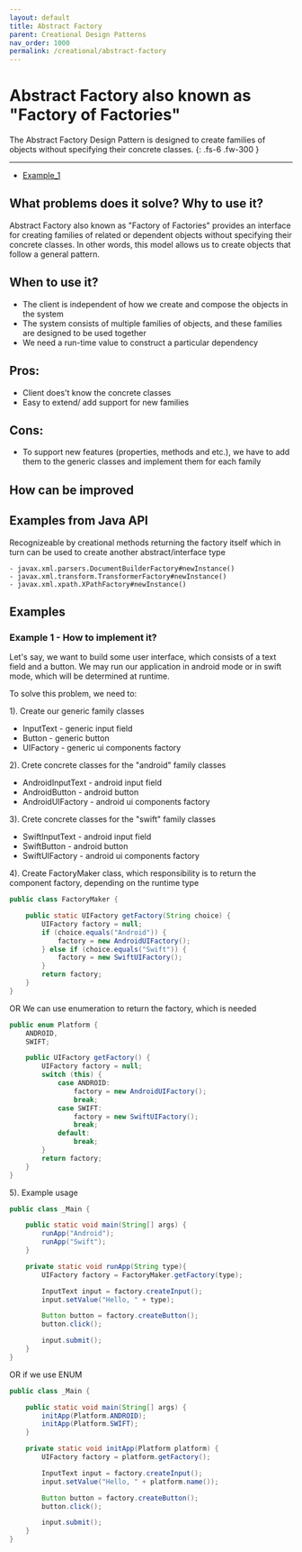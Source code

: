 ```yaml
---
layout: default
title: Abstract Factory
parent: Creational Design Patterns
nav_order: 1000
permalink: /creational/abstract-factory
---
```


# Abstract Factory also known as "Factory of Factories"

The Abstract Factory Design Pattern is designed to create families of objects without specifying their concrete classes.
{: .fs-6 .fw-300 }

---

- [Example_1](https://github.com/Iretha/ebook-design-patterns/tree/master/src/com/smdev/gof/creational/abstract_factory)

## What problems does it solve? Why to use it?
Abstract Factory also known as "Factory of Factories" provides an interface for creating families of related or dependent objects 
without specifying their concrete classes. In other words, this model allows us to create objects 
that follow a general pattern.

## When to use it?
- The client is independent of how we create and compose the objects in the system
- The system consists of multiple families of objects, and these families are designed to be used together
- We need a run-time value to construct a particular dependency

## Pros:
- Client does't know the concrete classes
- Easy to extend/ add support for new families

## Cons:
- To support new features (properties, methods and etc.), we have to add them to the generic classes
and implement them for each family

## How can be improved

## Examples from Java API
Recognizeable by creational methods returning the factory itself which in turn can be used to create another abstract/interface type
```
- javax.xml.parsers.DocumentBuilderFactory#newInstance()
- javax.xml.transform.TransformerFactory#newInstance()
- javax.xml.xpath.XPathFactory#newInstance()
```

## Examples

### Example 1 - How to implement it?
Let's say, we want to build some user interface, which consists of a text field and a button.
We may run our application in android mode or in swift mode, which will be determined at runtime.

To solve this problem, we need to:

1). Create our generic family classes
- InputText - generic input field
- Button - generic button
- UIFactory - generic ui components factory

2). Crete concrete classes for the "android" family classes
- AndroidInputText - android input field
- AndroidButton - android button
- AndroidUIFactory - android ui components factory

3). Crete concrete classes for the "swift" family classes
- SwiftInputText - android input field
- SwiftButton - android button
- SwiftUIFactory - android ui components factory

4). Create FactoryMaker class, which responsibility is to return the component factory, depending on the runtime type
```java
public class FactoryMaker {

    public static UIFactory getFactory(String choice) {
        UIFactory factory = null;
        if (choice.equals("Android")) {
            factory = new AndroidUIFactory();
        } else if (choice.equals("Swift")) {
            factory = new SwiftUIFactory();
        }
        return factory;
    }
}
```

OR We can use enumeration to return the factory, which is needed

```java
public enum Platform {
    ANDROID,
    SWIFT;

    public UIFactory getFactory() {
        UIFactory factory = null;
        switch (this) {
            case ANDROID:
                factory = new AndroidUIFactory();
                break;
            case SWIFT:
                factory = new SwiftUIFactory();
                break;
            default:
                break;
        }
        return factory;
    }
}
```

5). Example usage
```java
public class _Main {

    public static void main(String[] args) {
        runApp("Android");
        runApp("Swift");
    }

    private static void runApp(String type){
        UIFactory factory = FactoryMaker.getFactory(type);

        InputText input = factory.createInput();
        input.setValue("Hello, " + type);

        Button button = factory.createButton();
        button.click();

        input.submit();
    }
}
```

OR if we use ENUM
```java
public class _Main {

    public static void main(String[] args) {
        initApp(Platform.ANDROID);
        initApp(Platform.SWIFT);
    }

    private static void initApp(Platform platform) {
        UIFactory factory = platform.getFactory();

        InputText input = factory.createInput();
        input.setValue("Hello, " + platform.name());

        Button button = factory.createButton();
        button.click();

        input.submit();
    }
}
```



